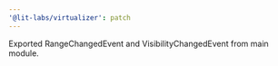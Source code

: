 ```yaml
---
'@lit-labs/virtualizer': patch
---
```


Exported RangeChangedEvent and VisibilityChangedEvent from main module.
